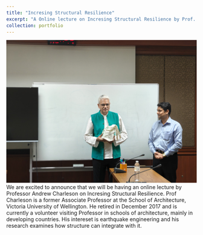 ```yaml
---
title: "Incresing Structural Resilience"
excerpt: "A Online lecture on Incresing Structural Resilience by Prof. Andrew Charleson'>"
collection: portfolio
---
```

<img src='../images/With_Dr_ Krishna.jpg'>
We are excited to announce that we will be having an online lecture by Professor Andrew Charleson on Incresing Structural Resilience. Prof Charleson is a former Associate Professor at the School of Architecture, Victoria University of Wellington. He retired in December 2017 and is currently a volunteer visiting Professor in schools of architecture, mainly in developing countries. His intereset is earthquake engineering and his research examines how structure can integrate with it.
